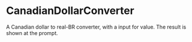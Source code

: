# CanadianDollarConverter
A Canadian dollar to real-BR converter, with a input for value. The result is shown at the prompt.
